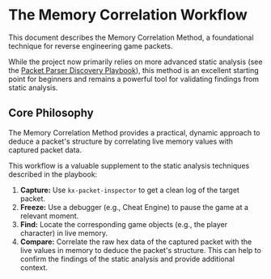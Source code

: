# The Memory Correlation Workflow

This document describes the Memory Correlation Method, a foundational technique for reverse engineering game packets.

While the project now primarily relies on more advanced static analysis (see the [Packet Parser Discovery Playbook](./discovery_playbooks/smsg-parser-discovery-playbook.md)), this method is an excellent starting point for beginners and remains a powerful tool for validating findings from static analysis.

## Core Philosophy

The Memory Correlation Method provides a practical, dynamic approach to deduce a packet's structure by correlating live memory values with captured packet data.

This workflow is a valuable supplement to the static analysis techniques described in the playbook:

1.  **Capture:** Use `kx-packet-inspector` to get a clean log of the target packet.
2.  **Freeze:** Use a debugger (e.g., Cheat Engine) to pause the game at a relevant moment.
3.  **Find:** Locate the corresponding game objects (e.g., the player character) in live memory.
4.  **Compare:** Correlate the raw hex data of the captured packet with the live values in memory to deduce the packet's structure. This can help to confirm the findings of the static analysis and provide additional context.